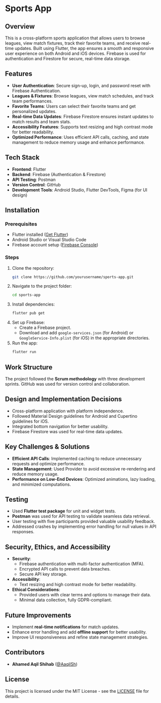 # Sports App

## Overview

This is a cross-platform sports application that allows users to browse leagues, view match fixtures, track their favorite teams, and receive real-time updates. Built using Flutter, the app ensures a smooth and responsive user experience on both Android and iOS devices. Firebase is used for authentication and Firestore for secure, real-time data storage.

## Features

- **User Authentication**: Secure sign-up, login, and password reset with Firebase Authentication.
- **Leagues & Fixtures**: Browse leagues, view match schedules, and track team performances.
- **Favorite Teams**: Users can select their favorite teams and get personalized updates.
- **Real-time Data Updates**: Firebase Firestore ensures instant updates to match results and team stats.
- **Accessibility Features**: Supports text resizing and high contrast mode for better readability.
- **Optimized Performance**: Uses efficient API calls, caching, and state management to reduce memory usage and enhance performance.

## Tech Stack

- **Frontend**: Flutter
- **Backend**: Firebase (Authentication & Firestore)
- **API Testing**: Postman
- **Version Control**: GitHub
- **Development Tools**: Android Studio, Flutter DevTools, Figma (for UI design)

## Installation

### Prerequisites

- Flutter installed ([Get Flutter](https://flutter.dev/docs/get-started/install))
- Android Studio or Visual Studio Code
- Firebase account setup ([Firebase Console](https://console.firebase.google.com/))

### Steps

1. Clone the repository:
   ```sh
   git clone https://github.com/yourusername/sports-app.git
   ```
2. Navigate to the project folder:
   ```sh
   cd sports-app
   ```
3. Install dependencies:
   ```sh
   flutter pub get
   ```
4. Set up Firebase:
   - Create a Firebase project.
   - Download and add `google-services.json` (for Android) or `GoogleService-Info.plist` (for iOS) in the appropriate directories.
5. Run the app:
   ```sh
   flutter run
   ```

## Work Structure

The project followed the **Scrum methodology** with three development sprints. GitHub was used for version control and collaboration.

## Design and Implementation Decisions

- Cross-platform application with platform independence.
- Followed Material Design guidelines for Android and Cupertino guidelines for iOS.
- Integrated bottom navigation for better usability.
- Firebase Firestore was used for real-time data updates.

## Key Challenges & Solutions

- **Efficient API Calls**: Implemented caching to reduce unnecessary requests and optimize performance.
- **State Management**: Used Provider to avoid excessive re-rendering and reduce memory usage.
- **Performance on Low-End Devices**: Optimized animations, lazy loading, and minimized computations.

## Testing

- Used **Flutter test package** for unit and widget tests.
- **Postman** was used for API testing to validate seamless data retrieval.
- User testing with five participants provided valuable usability feedback.
- Addressed crashes by implementing error handling for null values in API responses.

## Security, Ethics, and Accessibility

- **Security**:
  - Firebase authentication with multi-factor authentication (MFA).
  - Encrypted API calls to prevent data breaches.
  - Secure API key storage.
- **Accessibility**:
  - Text resizing and high contrast mode for better readability.
- **Ethical Considerations**:
  - Provided users with clear terms and options to manage their data.
  - Minimal data collection, fully GDPR-compliant.

## Future Improvements

- Implement **real-time notifications** for match updates.
- Enhance error handling and add **offline support** for better usability.
- Improve UI responsiveness and refine state management strategies.

## Contributors

- **Ahamed Aqil Shihab** ([@AaqilSh](https://github.com/AaqilSh))

## License

This project is licensed under the MIT License - see the [LICENSE](LICENSE) file for details.
